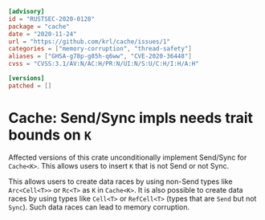```toml
[advisory]
id = "RUSTSEC-2020-0128"
package = "cache"
date = "2020-11-24"
url = "https://github.com/krl/cache/issues/1"
categories = ["memory-corruption", "thread-safety"]
aliases = ["GHSA-g78p-g85h-q6ww", "CVE-2020-36448"]
cvss = "CVSS:3.1/AV:N/AC:H/PR:N/UI:N/S:U/C:H/I:H/A:H"

[versions]
patched = []
```

# Cache<K>: Send/Sync impls needs trait bounds on `K`

Affected versions of this crate unconditionally implement Send/Sync for `Cache<K>`.
This allows users to insert `K` that is not Send or not Sync.

This allows users to create data races by using non-Send types like `Arc<Cell<T>>` or `Rc<T>` as `K` in `Cache<K>`. It is also possible to create data races by using types like `Cell<T>` or `RefCell<T>` (types that are `Send` but not `Sync`).
Such data races can lead to memory corruption.
